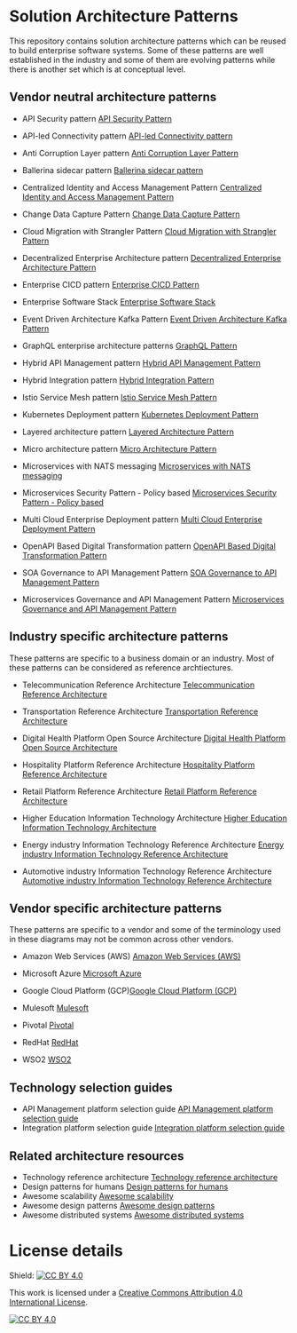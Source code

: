 # Solution Architecture Patterns
This repository contains solution architecture patterns which can be reused to build enterprise software systems. Some of these patterns are well established in the industry and some of them are evolving patterns while there is another set which is at conceptual level. 

## Vendor neutral architecture patterns

- API Security pattern
[API Security Pattern](vendor-neutral/API-Security-Pattern.md)

- API-led Connectivity pattern
[API-led Connectivity pattern](vendor-neutral/API-led-Connectivity-Pattern.md)

- Anti Corruption Layer pattern
[Anti Corruption Layer Pattern](vendor-neutral/Anti-Corruption-Layer-Pattern.md)

- Ballerina sidecar pattern
[Ballerina sidecar pattern](vendor-neutral/Ballerina-sidecar-pattern-microservices.md)

- Centralized Identity and Access Management Pattern
[Centralized Identity and Access Management Pattern](vendor-neutral/Centralized-Identity-Access-Management-Pattern.md)

- Change Data Capture Pattern [Change Data Capture Pattern](vendor-neutral/Introduction-to-Change-Data-Capture.md)

- Cloud Migration with Strangler Pattern
[Cloud Migration with Strangler Pattern](vendor-neutral/Cloud-Migration-Strangler-Pattern.md)

- Decentralized Enterprise Architecture pattern
[Decentralized Enterprise Architecture Pattern](vendor-neutral/Decentralized-Enterpise-Architecture-Pattern.md)

- Enterprise CICD pattern
[Enterprise CICD Pattern](vendor-neutral/Enterprise-CICD-Pattern.md)

- Enterprise Software Stack
[Enterprise Software Stack](vendor-neutral/Enterprise-Software-Stack.md)

- Event Driven Architecture Kafka Pattern
[Event Driven Architecture Kafka Pattern](vendor-neutral/Event-Driven-Architecture-Kafka-Pattern.md)

- GraphQL enterprise architecture patterns
[GraphQL Pattern](vendor-neutral/GraphQL-Pattern.md)

- Hybrid API Management pattern
[Hybrid API Management Pattern](vendor-neutral/Hybrid-API-Management-Pattern.md)

- Hybrid Integration pattern
[Hybrid Integration Pattern](vendor-neutral/Hybrid-Integration-Pattern.md)

- Istio Service Mesh pattern
[Istio Service Mesh Pattern](vendor-neutral/Istio-Service-Mesh-Pattern.md)

- Kubernetes Deployment pattern
[Kubernetes Deployment Pattern](vendor-neutral/Kubernetes-Deployment-Pattern.md)

- Layered architecture pattern
[Layered Architecture Pattern](vendor-neutral/Layered-Architecture-Pattern.md)

- Micro architecture pattern
[Micro Architecture Pattern](vendor-neutral/Micro-Architecture-Pattern.md)

- Microservices with NATS messaging
[Microservices with NATS messaging](vendor-neutral/Microservices-with-NATS-messaging.md)

- Microservices Security Pattern - Policy based
[Microservices Security Pattern - Policy based](vendor-neutral/Microservices-Security-Pattern-Policy-Based.md)

- Multi Cloud Enterprise Deployment pattern
[Multi Cloud Enterprise Deployment Pattern](vendor-neutral/Multi-Cloud-Enterprise-Deployment-Pattern.md)

- OpenAPI Based Digital Transformation pattern
[OpenAPI Based Digital Transformation Pattern](vendor-neutral/OpenAPI-Based-Digital-Transformation-Pattern.md)

- SOA Governance to API Management Pattern
[SOA Governance to API Management Pattern](vendor-neutral/SOA-governance-to-API-management-pattern.md)

- Microservices Governance and API Management Pattern
[Microservices Governance and API Management Pattern](vendor-neutral/Microservices-Governance-And-API-Management.md)


## Industry specific architecture patterns
These patterns are specific to a business domain or an industry. Most of these patterns can be considered as reference archtiectures.

- Telecommunication Reference Architecture
[Telecommunication Reference Architecture](industry-specific/Telecommunication-reference-architecture-pattern.md)

- Transportation Reference Architecture
[Transportation Reference Architecture](industry-specific/Effective-ground-transportation-architecture-pattern.md)

- Digital Health Platform Open Source Architecture
[Digital Health Platform Open Source Architecture](industry-specific/Digital-Health-Platform-Open-Source-Architecture.md)

- Hospitality Platform Reference Architecture
[Hospitality Platform Reference Architecture](industry-specific/Hospitality-Platform-Reference-Architecture-WSO2.md)

- Retail Platform Reference Architecture
[Retail Platform Reference Architecture](industry-specific/future-retail-a-business-and-technical-architecture.md)

- Higher Education Information Technology Architecture [Higher Education Information Technology Architecture](industry-specific/Higher-Education-Information-Technology-Architecture.md)

- Energy industry Information Technology Reference Architecture [Energy industry Information Technology Reference Architecture](industry-specific/Energy-Information-Technology-Reference-Architecture.md)

- Automotive industry Information Technology Reference Architecture [Automotive industry Information Technology Reference Architecture](industry-specific/Automotive-Industry-Information-Technology-Reference-Architecture.md)


## Vendor specific architecture patterns
These patterns are specific to a vendor and some of the terminology used in these diagrams may not be common across other vendors. 

- Amazon Web Services (AWS) [Amazon Web Services (AWS)](vendor-specific/aws)

- Microsoft Azure [Microsoft Azure](vendor-specific/azure)

- Google Cloud Platform (GCP)[Google Cloud Platform (GCP)](vendor-specific/gcp)

- Mulesoft [Mulesoft](vendor-specific/mulesoft)

- Pivotal [Pivotal](vendor-specific/pivotal)

- RedHat [RedHat](vendor-specific/redhat)

- WSO2 [WSO2](vendor-specific/wso2)

## Technology selection guides
- API Management platform selection guide [API Management platform selection guide](technology-selection-guides/API-Management-Platform-selection-guide.md)
- Integration platform selection guide [Integration platform selection guide](technology-selection-guides/Integration-Platform-selection-guide.md)

## Related architecture resources
- Technology reference architecture [Technology reference architecture](https://github.com/wso2/reference-architecture)
- Design patterns for humans [Design patterns for humans](https://github.com/kamranahmedse/design-patterns-for-humans)
- Awesome scalability [Awesome scalability](https://github.com/binhnguyennus/awesome-scalability)
- Awesome design patterns [Awesome design patterns](https://github.com/DovAmir/awesome-design-patterns)
- Awesome distributed systems [Awesome distributed systems](https://github.com/theanalyst/awesome-distributed-systems)

# License details

Shield: [![CC BY 4.0][cc-by-shield]][cc-by]

This work is licensed under a
[Creative Commons Attribution 4.0 International License][cc-by].

[![CC BY 4.0][cc-by-image]][cc-by]

[cc-by]: http://creativecommons.org/licenses/by/4.0/
[cc-by-image]: https://i.creativecommons.org/l/by/4.0/88x31.png
[cc-by-shield]: https://img.shields.io/badge/License-CC%20BY%204.0-lightgrey.svg

